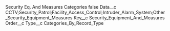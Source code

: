 <?xml version="1.0" encoding="UTF-8"?>
<CustomMetadata xmlns="http://soap.sforce.com/2006/04/metadata" xmlns:xsi="http://www.w3.org/2001/XMLSchema-instance" xmlns:xsd="http://www.w3.org/2001/XMLSchema">
    <label>Security Eq. And Measures Categories</label>
    <protected>false</protected>
    <values>
        <field>Data__c</field>
        <value xsi:type="xsd:string">CCTV;Security_Patrol;Facility_Access_Control;Intruder_Alarm_System;Other_Security_Equipment_Measures</value>
    </values>
    <values>
        <field>Key__c</field>
        <value xsi:type="xsd:string">Security_Equipment_And_Measures</value>
    </values>
    <values>
        <field>Order__c</field>
        <value xsi:nil="true"/>
    </values>
    <values>
        <field>Type__c</field>
        <value xsi:type="xsd:string">Categories_By_Record_Type</value>
    </values>
</CustomMetadata>
